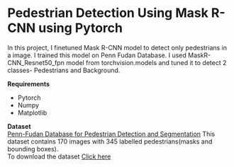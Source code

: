 # Pedestrian Detection Using Mask R-CNN using Pytorch

In this project, I finetuned Mask R-CNN model to detect only pedestrians in a image. I trained this model on Penn Fudan Database. I used MaskR-CNN_Resnet50_fpn model from torchvision.models and tuned it to detect 2 classes- Pedestrians and Background.

__Requirements__
- Pytorch
- Numpy
- Matplotlib

__Dataset__<br/>
[Penn-Fudan Database for Pedestrian Detection and Segmentation](https://www.cis.upenn.edu/~jshi/ped_html/)
This dataset contains 170 images with 345 labelled pedestrians(masks and bounding boxes).<br/>
To download the dataset [Click here](https://www.cis.upenn.edu/~jshi/ped_html/PennFudanPed.zip) 